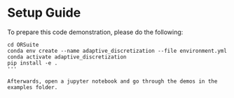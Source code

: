 # Setup Guide

To prepare this code demonstration, please do the following:
```
cd ORSuite
conda env create --name adaptive_discretization --file environment.yml
conda activate adaptive_discretization
pip install -e .
'''

Afterwards, open a jupyter notebook and go through the demos in the examples folder.
